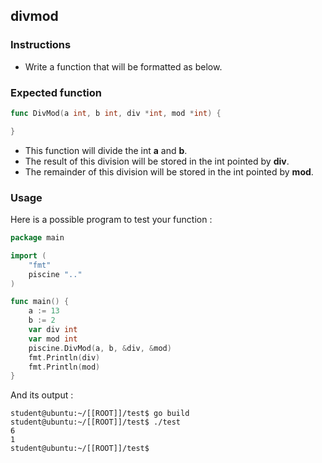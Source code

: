 ## divmod

### Instructions

- Write a function that will be formatted as below.

### Expected function

```go
func DivMod(a int, b int, div *int, mod *int) {

}
```

- This function will divide the int **a** and **b**.
- The result of this division will be stored in the int pointed by **div**.
- The remainder of this division will be stored in the int pointed by **mod**.

### Usage

Here is a possible program to test your function :

```go
package main

import (
	"fmt"
	piscine ".."
)

func main() {
	a := 13
	b := 2
	var div int
	var mod int
	piscine.DivMod(a, b, &div, &mod)
	fmt.Println(div)
	fmt.Println(mod)
}
```

And its output :

```console
student@ubuntu:~/[[ROOT]]/test$ go build
student@ubuntu:~/[[ROOT]]/test$ ./test
6
1
student@ubuntu:~/[[ROOT]]/test$
```
